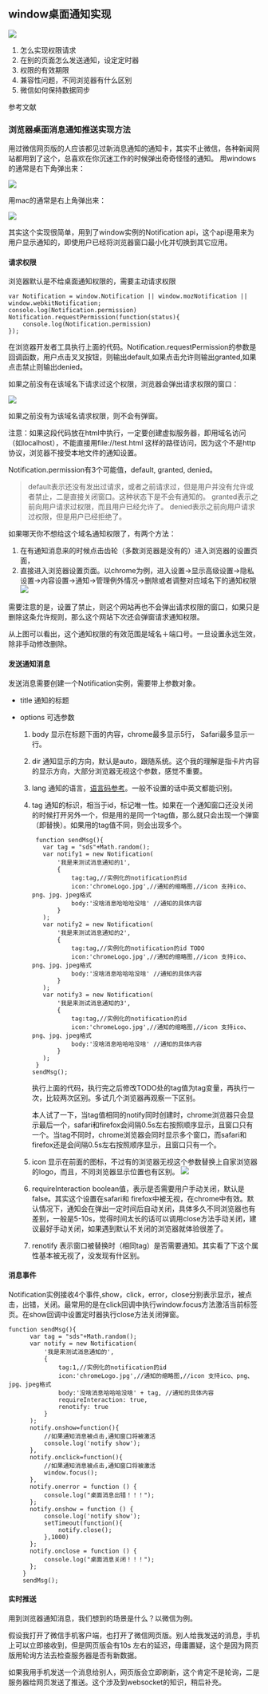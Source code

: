 ## window桌面通知实现
![](网页桌面通知实现/1.png)

  1. 怎么实现权限请求 
  2. 在别的页面怎么发送通知，设定定时器
  3. 权限的有效期限
  4. 兼容性问题，不同浏览器有什么区别
  5. 微信如何保持数据同步

参考文献

### 浏览器桌面消息通知推送实现方法

用过微信网页版的人应该都见过新消息通知的通知卡，其实不止微信，各种新闻网站都用到了这个，总喜欢在你沉迷工作的时候弹出奇奇怪怪的通知。
用windows的通常是右下角弹出来：

![](网页桌面通知实现/2.png)

用mac的通常是右上角弹出来：

![](网页桌面通知实现/1.png)

其实这个实现很简单，用到了window实例的Notification api，这个api是用来为用户显示通知的，即使用户已经将浏览器窗口最小化并切换到其它应用。

#### 请求权限

浏览器默认是不给桌面通知权限的，需要主动请求权限

	var Notification = window.Notification || window.mozNotification || window.webkitNotification;
	console.log(Notification.permission)
	Notification.requestPermission(function(status){         
        console.log(Notification.permission)
    });
             
在浏览器开发者工具执行上面的代码。Notification.requestPermission的参数是回调函数，用户点击叉叉按钮，则输出default,如果点击允许则输出granted,如果点击禁止则输出denied。

如果之前没有在该域名下请求过这个权限，浏览器会弹出请求权限的窗口：

![](网页桌面通知实现/3.png)

如果之前没有为该域名请求权限，则不会有弹窗。

注意：如果这段代码放在html中执行，一定要创建虚拟服务器，即用域名访问（如localhost），不能直接用file://test.html 这样的路径访问，因为这个不是http协议，浏览器不接受本地文件的通知设置。

Notification.permission有3个可能值，default, granted, denied。
> default表示还没有发出过请求，或者之前请求过，但是用户并没有允许或者禁止，二是直接关闭窗口。这种状态下是不会有通知的。
> granted表示之前向用户请求过权限，而且用户已经允许了。
> denied表示之前向用户请求过权限，但是用户已经拒绝了。

如果哪天你不想给这个域名通知权限了，有两个方法：

1. 在有通知消息来的时候点击齿轮（多数浏览器是没有的）进入浏览器的设置页面，
2. 直接进入浏览器设置页面。以chrome为例，进入设置->显示高级设置->隐私设置->内容设置->通知->管理例外情况->删除或者调整对应域名下的通知权限
![](网页桌面通知实现/4.png)

需要注意的是，设置了禁止，则这个网站再也不会弹出请求权限的窗口，如果只是删除这条允许规则，那么这个网站下次还会弹窗请求通知权限。

从上图可以看出，这个通知权限的有效范围是域名＋端口号。一旦设置永远生效，除非手动修改删除。

#### 发送通知消息

发送消息需要创建一个Notification实例，需要带上参数对象。

* title 通知的标题

* options 可选参数
	1. body 显示在标题下面的内容，chrome最多显示5行， Safari最多显示一行。
	2. dir 通知显示的方向，默认是auto，跟随系统。这个我的理解是指卡片内容的显示方向，大部分浏览器无视这个参数，感觉不重要。
	3. lang 通知的语言，[语言码参考](https://www.sitepoint.com/web-foundations/iso-2-letter-language-codes/)。一般不设置的话中英文都能识别。
	4. tag 通知的标识，相当于id，标记唯一性。如果在一个通知窗口还没关闭的时候打开另外一个，但是用的是同一个tag值，那么就只会出现一个弹窗（即替换）。如果用的tag值不同，则会出现多个。
	
			function sendMsg(){
	          var tag = "sds"+Math.random();
	          var notify1 = new Notification(
	              '我是来测试消息通知的1',
	              {
	                  tag:tag,//实例化的notification的id
	                  icon:'chromeLogo.jpg',//通知的缩略图,//icon 支持ico、png、jpg、jpeg格式
	                  body:'没啥消息哈哈哈没啥' //通知的具体内容
	              }
	          );
	          var notify2 = new Notification(
	              '我是来测试消息通知的2',
	              {
	                  tag:tag,//实例化的notification的id TODO 	
	                  icon:'chromeLogo.jpg',//通知的缩略图,//icon 支持ico、png、jpg、jpeg格式
	                  body:'没啥消息哈哈哈没啥' //通知的具体内容
	              }
	          );
	          var notify3 = new Notification(
	              '我是来测试消息通知的3',
	              {
	                  tag:tag,//实例化的notification的id
	                  icon:'chromeLogo.jpg',//通知的缩略图,//icon 支持ico、png、jpg、jpeg格式
	                  body:'没啥消息哈哈哈没啥' //通知的具体内容
	              }
	          );	        
	        }
	       sendMsg();
		       
		执行上面的代码，执行完之后修改TODO处的tag值为tag变量，再执行一次，比较两次区别。多试几个浏览器再观察一下区别。
		 
		本人试了一下，当tag值相同的notify同时创建时，chrome浏览器只会显示最后一个，safari和firefox会间隔0.5s左右按照顺序显示，且窗口只有一个。当tag不同时，chrome浏览器会同时显示多个窗口，而safari和firefox还是会间隔0.5s左右按照顺序显示，且窗口只有一个。
		 
	5. icon 显示在前面的图标，不过有的浏览器无视这个参数替换上自家浏览器的logo，而且，不同浏览器显示位置也有区别。
		![](网页桌面通知实现/1.png)
	6. requireInteraction boolean值，表示是否需要用户手动关闭，默认是 false。其实这个设置在safari和 firefox中被无视，在chrome中有效。默认情况下，通知会在弹出一定时间后自动关闭，具体多久不同浏览器也有差别，一般是5-10s，觉得时间太长的话可以调用close方法手动关闭，建议最好手动关闭，如果遇到默认不关闭的浏览器就体验很差了。	
	7. renotify 表示窗口被替换时（相同tag）是否需要通知。其实看了下这个属性基本被无视了，没发现有什区别。
	
#### 消息事件
Notification实例接收4个事件,show，click，error，close分别表示显示，被点击，出错，关闭。最常用的是在click回调中执行window.focus方法激活当前标签页。在show回调中设置定时器执行close方法关闭弹窗。

	function sendMsg(){
          var tag = "sds"+Math.random();
          var notify = new Notification(
              '我是来测试消息通知的',
              {
                  tag:1,//实例化的notification的id
                  icon:'chromeLogo.jpg',//通知的缩略图,//icon 支持ico、png、jpg、jpeg格式
                  body:'没啥消息哈哈哈没啥' + tag, //通知的具体内容
                  requireInteraction: true,
                  renotify: true
              }
          );
          notify.onshow=function(){
              //如果通知消息被点击,通知窗口将被激活
              console.log('notify show');
          },
          notify.onclick=function(){
              //如果通知消息被点击,通知窗口将被激活
              window.focus();
          },
          notify.onerror = function () {
              console.log("桌面消息出错！！！");
          };
          notify.onshow = function () {
              console.log('notify show');
              setTimeout(function(){
                  notify.close();
              },1000)
          };
          notify.onclose = function () {
              console.log("桌面消息关闭！！！");
          };
        }
		sendMsg();
		
#### 实时推送
用到浏览器通知消息，我们想到的场景是什么？以微信为例。

假设我打开了微信手机客户端，也打开了微信网页版。别人给我发送的消息，手机上可以立即接收到，但是网页版会有10s 左右的延迟，毋庸置疑，这个是因为网页版用轮询方法去检查服务器是否有新数据。
	
如果我用手机发送一个消息给别人，网页版会立即刷新，这个肯定不是轮询，二是服务器给网页发送了推送。这个涉及到websocket的知识，稍后补充。